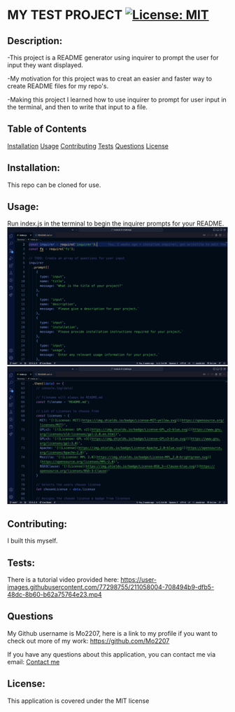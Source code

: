 # MY TEST PROJECT [![License: MIT](https://img.shields.io/badge/License-MIT-yellow.svg)](https://opensource.org/licenses/MIT)

## Description: 
-This project is a README generator using inquirer to prompt the user for input they want displayed.

-My motivation for this project was to creat an easier and faster way to create README files for my repo's.

-Making this project I learned how to use inquirer to prompt for user input in the terminal, and then to write that input to a file.

## Table of Contents
[Installation](#installation)
[Usage](#usage)
[Contributing](#contributing)
[Tests](#tests)
[Questions](#questions)
[License](#license)

## Installation:
This repo can be cloned for use.
    
## Usage:
Run index.js in the terminal to begin the inquirer prompts for your README.
!["README prompts"](/images/READMEprompts.png)
!["README licenses"](/images/READMElicenses.png)
    
## Contributing:
I built this myself.
    
## Tests:
There is a tutorial video provided here: https://user-images.githubusercontent.com/77298755/211058004-708494b9-dfb5-48dc-8b60-b62a75764e23.mp4

## Questions
My Github username is Mo2207, here is a link to my profile if you want to check out more of my work: 
https://github.com/Mo2207

If you have any questions about this application, you can contact me via email: 
[Contact me](mailto:gabemorris1042@gmail.com)

## License:
This application is covered under the MIT license
